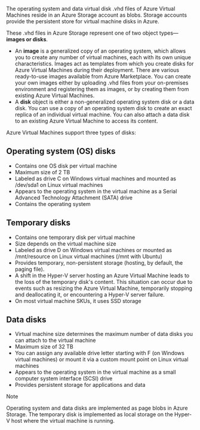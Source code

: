 The operating system and data virtual disk .vhd files of Azure Virtual Machines reside in an Azure Storage account as blobs. Storage accounts provide the persistent store for virtual machine disks in Azure.

These .vhd files in Azure Storage represent one of two object types—**images or disks**.

- An **image** is a generalized copy of an operating system, which allows you to create any number of virtual machines, each with its own unique characteristics. Images act as templates from which you create disks for Azure Virtual Machines during their deployment. There are various ready-to-use images available from Azure Marketplace. You can create your own images either by uploading .vhd files from your on-premises environment and registering them as images, or by creating them from existing Azure Virtual Machines.
- A **disk** object is either a non-generalized operating system disk or a data disk. You can use a copy of an operating system disk to create an exact replica of an individual virtual machine. You can also attach a data disk to an existing Azure Virtual Machine to access its content.

Azure Virtual Machines support three types of disks:

## Operating system (OS) disks

- Contains one OS disk per virtual machine
- Maximum size of 2 TB
- Labeled as drive C on Windows virtual machines and mounted as /dev/sda1 on Linux virtual machines
- Appears to the operating system in the virtual machine as a Serial Advanced Technology Attachment (SATA) drive
- Contains the operating system

## Temporary disks

- Contains one temporary disk per virtual machine
- Size depends on the virtual machine size
- Labeled as drive D on Windows virtual machines or mounted as /mnt/resource on Linux virtual machines (/mnt with Ubuntu)
- Provides temporary, non-persistent storage (hosting, by default, the paging file).
- A shift in the Hyper-V server hosting an Azure Virtual Machine leads to the loss of the temporary disk's content. This situation can occur due to events such as resizing the Azure Virtual Machine, temporarily stopping and deallocating it, or encountering a Hyper-V server failure.
- On most virtual machine SKUs, it uses SSD storage

## Data disks

- Virtual machine size determines the maximum number of data disks you can attach to the virtual machine
- Maximum size of 32 TB
- You can assign any available drive letter starting with F (on Windows virtual machines) or mount it via a custom mount point on Linux virtual machines
- Appears to the operating system in the virtual machine as a small computer system interface (SCSI) drive
- Provides persistent storage for applications and data

> [!NOTE]
> Operating system and data disks are implemented as page blobs in Azure Storage. The temporary disk is implemented as local storage on the Hyper-V host where the virtual machine is running.
